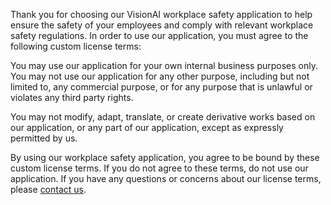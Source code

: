 Thank you for choosing our VisionAI workplace safety application to help ensure the safety of your employees and comply with relevant workplace safety regulations. In order to use our application, you must agree to the following custom license terms:

You may use our application for your own internal business purposes only. You may not use our application for any other purpose, including but not limited to, any commercial purpose, or for any purpose that is unlawful or violates any third party rights.

You may not modify, adapt, translate, or create derivative works based on our application, or any part of our application, except as expressly permitted by us.

By using our workplace safety application, you agree to be bound by these custom license terms. If you do not agree to these terms, do not use our application. If you have any questions or concerns about our license terms, please [contact us](../company/contact.md).